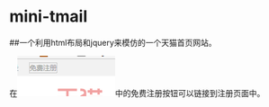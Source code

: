 # mini-tmail
##一个利用html布局和jquery来模仿的一个天猫首页网站。

在![注册](https://raw.githubusercontent.com/nikomal/mini-tmail/master/img/markdown1.png)中的免费注册按钮可以链接到注册页面中。


